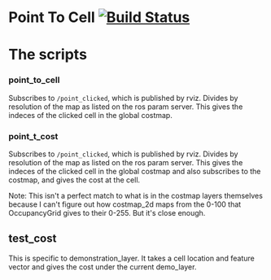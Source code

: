 # Point To Cell [![Build Status](https://travis-ci.org/PeterMitrano/point_to_cell.svg?branch=master)](https://travis-ci.org/PeterMitrano/point_to_cell)

# The scripts
### point_to_cell

Subscribes to `/point_clicked`, which is published by rviz. Divides by resolution of the map as listed on the ros param server. This gives the indeces of the clicked cell in the global costmap.


### point_t_cost

Subscribes to `/point_clicked`, which is published by rviz. Divides by resolution of the map as listed on the ros param server. This gives the indeces of the clicked cell in the global costmap and also subscribes to the costmap, and gives the cost at the cell.

Note: This isn't a perfect match to what is in the costmap layers themselves because I can't figure out how costmap_2d maps from the 0-100 that OccupancyGrid gives to their 0-255. But it's close enough.

## test_cost

This is specific to demonstration_layer. It takes a cell location and feature vector and gives the cost under the current demo_layer.


